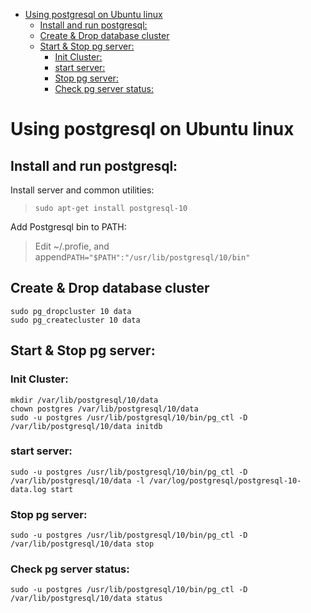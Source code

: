 <!-- TOC -->

- [Using postgresql on Ubuntu linux](#using-postgresql-on-ubuntu-linux)
    - [Install and run postgresql:](#install-and-run-postgresql)
    - [Create & Drop database cluster](#create--drop-database-cluster)
    - [Start & Stop pg server:](#start--stop-pg-server)
        - [Init Cluster:](#init-cluster)
        - [start server:](#start-server)
        - [Stop pg server:](#stop-pg-server)
        - [Check pg server status:](#check-pg-server-status)

<!-- /TOC -->

# Using postgresql on Ubuntu linux

## Install and run postgresql:

Install server and common utilities:

> `sudo apt-get install postgresql-10`

Add Postgresql bin to PATH:

> Edit ~/.profie, and append`PATH="$PATH":"/usr/lib/postgresql/10/bin"`

## Create & Drop database cluster

    sudo pg_dropcluster 10 data
    sudo pg_createcluster 10 data

## Start & Stop pg server:

### Init Cluster:

    mkdir /var/lib/postgresql/10/data
    chown postgres /var/lib/postgresql/10/data
    sudo -u postgres /usr/lib/postgresql/10/bin/pg_ctl -D /var/lib/postgresql/10/data initdb

### start server:

    sudo -u postgres /usr/lib/postgresql/10/bin/pg_ctl -D /var/lib/postgresql/10/data -l /var/log/postgresql/postgresql-10-data.log start

### Stop pg server:

    sudo -u postgres /usr/lib/postgresql/10/bin/pg_ctl -D   /var/lib/postgresql/10/data stop

### Check pg server status:

    sudo -u postgres /usr/lib/postgresql/10/bin/pg_ctl -D /var/lib/postgresql/10/data status
